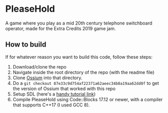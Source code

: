 # PleaseHold
A game where you play as a mid 20th century telephone switchboard operator, made for the Extra Credits 2019 game jam.

## How to build
If for whatever reason you want to build this code, follow these steps:
1. Download/clone the repo
2. Navigate inside the root directory of the repo (with the readme file)
3. Clone [Ossium](https://github.com/SpectralCascade/Ossium) into that directory.
4. Do a `git checkout 87e33c9d754af22371a62aeec34b0a19aa62dd0f` to get the version of Ossium that worked with this repo
5. Setup SDL (here's a [handy tutorial link](http://lazyfoo.net/tutorials/SDL/01_hello_SDL/index.php))
6. Compile PleaseHold using Code::Blocks 17.12 or newer, with a compiler that supports C++17 (I used GCC 8).
